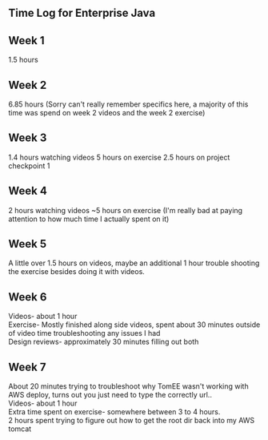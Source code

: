 ## Time Log for Enterprise Java ##

## Week 1 ## 
1.5 hours
## Week 2 ##
6.85 hours (Sorry can't really remember specifics here, a majority of this time was spend on week 2 videos
and the week 2 exercise)
## Week 3 ##
1.4 hours watching videos
5 hours on exercise
2.5 hours on project checkpoint 1
## Week 4 ##
2 hours watching videos
~5 hours on exercise (I'm really bad at paying attention to how much time I actually spent on it)

## Week 5 ##
A little over 1.5 hours on videos, maybe an additional 1 hour trouble shooting the exercise besides doing it with videos.


## Week 6 ##
Videos- about 1 hour  
Exercise- Mostly finished along side videos, spent about 30 minutes outside of video time troubleshooting any issues I had  
Design reviews- approximately 30 minutes filling out both  

## Week 7 ##
About 20 minutes trying to troubleshoot why TomEE wasn't working with AWS deploy, turns out you just need to type the correctly url..  
Videos- about 1 hour  
Extra time spent on exercise- somewhere between 3 to 4 hours.  
2 hours spent trying to figure out how to get the root dir back into my AWS tomcat

